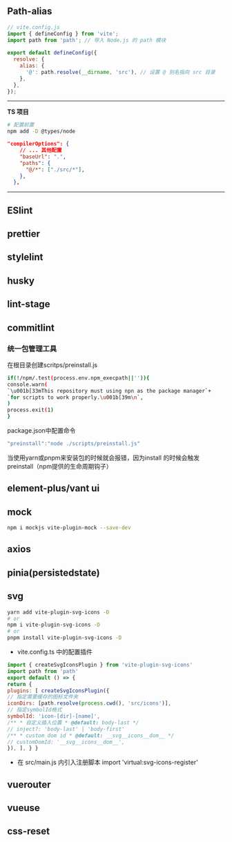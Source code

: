 ## Path-alias
``` javascript
// vite.config.js
import { defineConfig } from 'vite';
import path from 'path'; // 导入 Node.js 的 path 模块
 
export default defineConfig({
  resolve: {
    alias: {
      '@': path.resolve(__dirname, 'src'), // 设置 @ 别名指向 src 目录
    },
  },
});
```
---
**TS 项目**
```bash
# 配置前置
npm add -D @types/node
```

```json
"compilerOptions": {
	// ... 其他配置
    "baseUrl": ".",
    "paths": {
      "@/*": ["./src/*"],
    },
  },
```
---
## ESlint

## prettier
## stylelint
## husky
## lint-stage
## commitlint
### 统一包管理工具
在根目录创建scritps/preinstall.js

``` bash
if(!/npm/.test(process.env.npm_execpath||'')){
console.warn(
`\u001b[33mThis repository must using npn as the package manager`+
`for scripts to work properly.\u001b[39m\n`,
)
process.exit(1)
}
```
package.json中配置命令

``` js
"preinstall":"node ./scripts/preinstall.js"
```

当使用yarn或pnpm来安装包的时候就会报错，因为install 的时候会触发preinstall（npm提供的生命周期钩子）
## element-plus/vant ui
## mock

``` bash
npm i mockjs vite-plugin-mock --save-dev
```


## axios
## pinia(persistedstate)
## svg
``` bash
yarn add vite-plugin-svg-icons -D 
# or 
npm i vite-plugin-svg-icons -D 
# or
pnpm install vite-plugin-svg-icons -D
```
- vite.config.ts 中的配置插件
```js
import { createSvgIconsPlugin } from 'vite-plugin-svg-icons' 
import path from 'path' 
export default () => { 
return { 
plugins: [ createSvgIconsPlugin({
// 指定需要缓存的图标文件夹 
iconDirs: [path.resolve(process.cwd(), 'src/icons')],
// 指定symbolId格式 
symbolId: 'icon-[dir]-[name]',
/** * 自定义插入位置 * @default: body-last */
// inject?: 'body-last' | 'body-first' 
/** * custom dom id * @default: __svg__icons__dom__ */
// customDomId: '__svg__icons__dom__',
}), ], } }
```

- 在 src/main.js 内引入注册脚本
import 'virtual:svg-icons-register'
## vuerouter
## vueuse

## css-reset